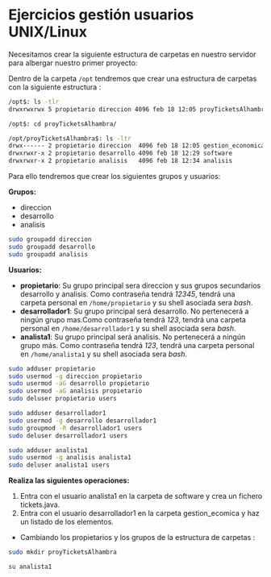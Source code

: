 # Ejercicios gestión usuarios UNIX/Linux

Necesitamos crear la siguiente estructura de carpetas en nuestro servidor para albergar nuestro primer proyecto: 

Dentro de la carpeta `/opt` tendremos que crear una estructura de carpetas con la siguiente estructura : 

```bash
/opt$: ls -tlr  
drwxrwxrwx 5 propietario direccion 4096 feb 18 12:05 proyTicketsAlhambra

/opt$: cd proyTicketsAlhambra/  

/opt/proyTicketsAlhambra$: ls -ltr  
drwx------ 2 propietario direccion  4096 feb 18 12:05 gestion_economica    
drwxrwxr-x 2 propietario desarrollo 4096 feb 18 12:29 software    
drwxrwxr-x 2 propietario analisis   4096 feb 18 12:34 analisis 
```


Para ello tendremos que crear los siguientes grupos y usuarios:   

**Grupos:** 
- direccion 
- desarrollo 
- analisis 

```bash
sudo groupadd direccion
sudo groupadd desarrollo
sudo groupadd analisis
```

**Usuarios:**  

- **propietario**: Su grupo principal sera direccion y sus grupos secundarios desarrollo y analisis. Como contraseña tendrá *12345*, tendrá una carpeta personal en `/home/propietario` y su shell asociada sera *bash*.  
- **desarrollador1**: Su grupo principal será desarrollo. No pertenecerá a ningún grupo mas.Como contraseña tendrá *123*, tendrá una carpeta personal en `/home/desarrollador1` y su shell asociada sera *bash*.    
- **analista1**: Su grupo principal será analisis. No pertenecerá a ningún grupo más. Como contraseña tendrá *123*, tendrá una carpeta personal en `/home/analista1` y su shell asociada sera *bash*.    

 
``` bash
sudo adduser propietario
sudo usermod -g direccion propietario
sudo usermod -aG desarrollo propietario
sudo usermod -aG analisis propietario
sudo deluser propietario users
```

```bash
sudo adduser desarrollador1
sudo usermod -g desarrollo desarrollador1
sudo groupmod -R desarrollador1 users
sudo deluser desarrollador1 users
```

```bash
sudo adduser analista1
sudo usermod -g analisis analista1
sudo deluser analista1 users
```


**Realiza las siguientes operaciones:**
1. Entra con el usuario analista1 en la carpeta de software y crea un fichero tickets.java.  
2. Entra con el usuario desarrollador1 en la carpeta gestion_ecomica y haz un listado de los elementos.

* Cambiando los propietarios y los grupos de la estructura de carpetas :  

```bash
sudo mkdir proyTicketsAlhambra
```

```bash
su analista1

```

```bash


```